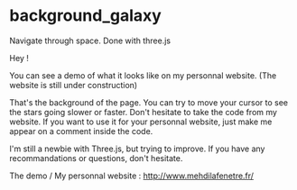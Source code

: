 # background_galaxy
Navigate through space. Done with three.js




Hey !

You can see a demo of what it looks like on my personnal website.
(The website is still under construction)

That's the background of the page. You can try to move your cursor to see the stars going slower or faster.
Don't hesitate to take the code from my website. If you want to use it for your personnal website, just make
me appear on a comment inside the code.

I'm still a newbie with Three.js, but trying to improve. If you have any recommandations or questions, don't hesitate.



The demo / My personnal website :
http://www.mehdilafenetre.fr/
